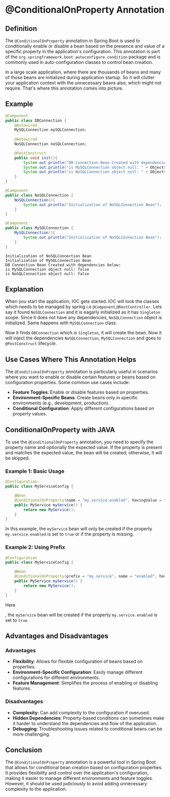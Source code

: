 # @ConditionalOnProperty Annotation

## Definition
The `@ConditionalOnProperty` annotation in Spring Boot is used to conditionally enable or disable a bean based on the presence and value of a specific property in the application's configuration. This annotation is part of the `org.springframework.boot.autoconfigure.condition` package and is commonly used in auto-configuration classes to control bean creation.

In a large scale application, where there are thousands of beans and many of those beans are initialized during application startup. So it will clutter your application context with the unnecessary beans also, which might not require. That's where this annotation comes into picture.

## Example
```java
@Component
public class DBConnection {
    @Autowired
    MySQLConnection mySQLConnection;
    
    @Autowired
    NoSQLConnection noSQLConnection;

    @PostConstruct
    public void init(){
        System.out.println("DB Connection Bean Created with dependencies below:");
        System.out.println("is MySQLConnection object null: " + Objects.isNull(mySQLConnection));
        System.out.println("is NoSQLConnection object null: " + Objects.isNull(noSQLConnection));
    }
}
```
```java
@Component
public class NoSQLConnection {
    NoSQLConnection(){
        System.out.println("Initialization of NoSQLConnection Bean");
    }
}
```
```java
@Component
public class MySQLConnection {
    MySQLConnection(){
        System.out.println("Initialization of NoSQLConnection Bean");
    }
}
```
```
Initialization of NoSQLConnection Bean
Initialization of MySQLConnection Bean
DB Connection Bean Created with dependencies below:
is MySQLConnection object null: false
is NoSQLConnection object null: false
```
## Explanation
When you start the application, IOC gets started. IOC will look the classes which needs to be managed by spring i.e `@Component`,`@RestController`. Lets say it found `NoSQLConnection` and it is eagarly initialized as it has `Singleton` scope. Since it does not have any dependencies, `NoSQLConnection` object is initialized. Same happens with `MySQLConnection` class.

Now it finds `DBConnection` which is `Singleton`, it will create the bean. Now it will inject the dependencies `NoSQLConnection`, `MySQLConnection` and goes to `@PostConstruct` lifecycle.

## Use Cases Where This Annotation Helps
The `@ConditionalOnProperty` annotation is particularly useful in scenarios where you want to enable or disable certain features or beans based on configuration properties. Some common use cases include:

- **Feature Toggles**: Enable or disable features based on properties.
- **Environment-Specific Beans**: Create beans only in specific environments (e.g., development, production).
- **Conditional Configuration**: Apply different configurations based on property values.

## ConditionalOnProperty with JAVA
To use the `@ConditionalOnProperty` annotation, you need to specify the property name and optionally the expected value. If the property is present and matches the expected value, the bean will be created; otherwise, it will be skipped.

### Example 1: Basic Usage
```java
@Configuration
public class MyServiceConfig {

    @Bean
    @ConditionalOnProperty(name = "my.service.enabled", havingValue = "true", matchIfMissing = true)
    public MyService myService() {
        return new MyService();
    }
}
```
In this example, the `myService` bean will only be created if the property `my.service.enabled` is set to `true` or if the property is missing.

### Example 2: Using Prefix
```java
@Configuration
public class MyServiceConfig {

    @Bean
    @ConditionalOnProperty(prefix = "my.service", name = "enabled", havingValue = "true")
    public MyService myService() {
        return new MyService();
    }
}
```


Here

, the `myService` bean will be created if the property `my.service.enabled` is set to `true`.

## Advantages and Disadvantages

### Advantages
- **Flexibility**: Allows for flexible configuration of beans based on properties.
- **Environment-Specific Configuration**: Easily manage different configurations for different environments.
- **Feature Management**: Simplifies the process of enabling or disabling features.

### Disadvantages
- **Complexity**: Can add complexity to the configuration if overused.
- **Hidden Dependencies**: Property-based conditions can sometimes make it harder to understand the dependencies and flow of the application.
- **Debugging**: Troubleshooting issues related to conditional beans can be more challenging.

## Conclusion
The `@ConditionalOnProperty` annotation is a powerful tool in Spring Boot that allows for conditional bean creation based on configuration properties. It provides flexibility and control over the application's configuration, making it easier to manage different environments and feature toggles. However, it should be used judiciously to avoid adding unnecessary complexity to the application.
